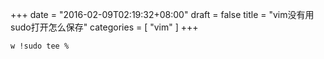 +++
date = "2016-02-09T02:19:32+08:00"
draft = false
title = "vim没有用sudo打开怎么保存"
categories = [ "vim" ]
+++

```w !sudo tee %```